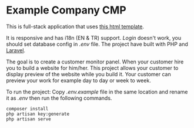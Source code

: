 # Example Company CMP
This is full-stack application that uses [this html template](https://github.com/19XLR95/example-company-website-template-2).

It is responsive and has i18n (EN & TR) support. *Login* doesn't work, you should set database config in *.env* file. The project have built with PHP and [Laravel](https://laravel.com/).

The goal is to create a customer monitor panel. When your customer hire you to build a website for him/her. This project allows your customer to display preview of the website while you build it. Your customer can preview your work for example day to day or week to week.

To run the project:
Copy *.env.example* file in the same location and rename it as *.env* then run the following commands.
```
composer install
php artisan key:generate
php artisan serve
```

